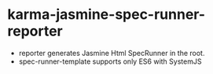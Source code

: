 # karma-jasmine-spec-runner-reporter

* reporter generates Jasmine Html SpecRunner in the root.
* spec-runner-template supports only ES6 with SystemJS
